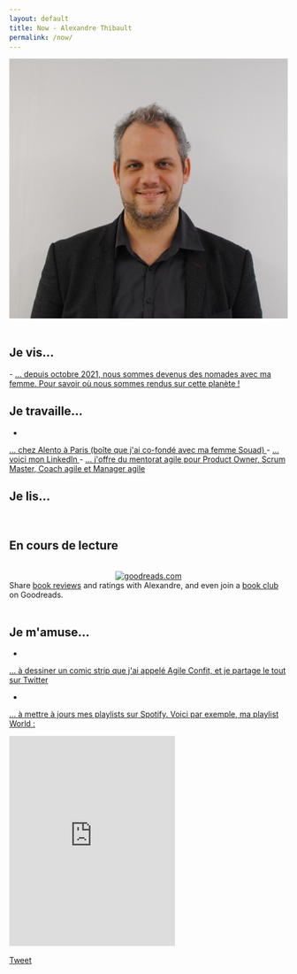 ```yaml
---
layout: default
title: Now - Alexandre Thibault
permalink: /now/
---
```

<div class="clearfix">
	<a href="/a-propos">
		<img src="/images/Alexandre_Thibault_profil.jpg" class="img-floating-left-small" />
	</a>
</div>  
  
<br/>
<h2>Je vis...</h2>  
- 
<a href="https://www.google.com/maps/d/u/0/edit?mid=15InZ09intG4Cgb-9h4H9EP8RJiyH_uCV&usp=sharing" target="_now_nomade">
 ... depuis octobre 2021, nous sommes devenus des nomades avec ma femme. Pour savoir où nous sommes rendus sur cette planète !
</a>  
  
<h2>Je travaille...</h2>   
  
- 
<a href="https://www.alento.fr" target="_now_work">
	... chez Alento à Paris (boîte que j'ai co-fondé avec ma femme Souad)
</a>  
- 
<a href="https://www.linkedin.com/in/alexthib?locale=fr_FR&trk=profile_view_lang_sel_click" target="now_linkedin">
 ... voici mon LinkedIn
</a>  
- 
<a href="https://calendly.com/alexandrethibault/session-coaching-agile" target="_now_slow">
 ... j'offre du mentorat agile pour Product Owner, Scrum Master, Coach agile et Manager agile
</a>  
  
<h2>Je lis...</h2>
<br/>
<div id="gr_custom_widget_1591289498">
  <div class="gr_custom_container_1591289498">
    <h2 class="gr_custom_header_1591289498">
    <a style="text-decoration: none;" rel="nofollow" href="https://www.goodreads.com/review/list/114895448-alexandre-thibault?shelf=currently-reading&amp;utm_medium=api&amp;utm_source=custom_widget">En cours de lecture</a>
    </h2>    
  </div>
  <br style="clear: both"/>
  <center>
    <a rel="nofollow" href="https://www.goodreads.com/"><img alt="goodreads.com" style="border:0" src="https://www.goodreads.com/images/widget/widget_logo.gif" /></a>
  </center>
  <noscript>
    Share <a rel="nofollow" href="https://www.goodreads.com/">book reviews</a> and ratings with Alexandre, and even join a <a rel="nofollow" href="https://www.goodreads.com/group">book club</a> on Goodreads.
  </noscript>
</div>
  
<br/>  
<h2>Je m'amuse...</h2>  
  
-   
<a href="https://twitter.com/AgileConfit" target="_agileconfit">
  ... à dessiner un comic strip que j'ai appelé Agile Confit, et je partage le tout sur Twitter
</a>  
  
-   
<a href="https://open.spotify.com/user/alexthib"
  target="_spotify">
	... à mettre à jours mes playlists sur Spotify. Voici par exemple, ma playlist World : 
</a>   
<iframe src="https://open.spotify.com/embed/playlist/5Gsi0s5DdboV5PGKwxrbQg" width="300" height="380" frameborder="0" allowtransparency="true" allow="encrypted-media"></iframe>  
  
<script src="https://www.goodreads.com/review/custom_widget/114895448.En%20cours%20de%20lecture?cover_position=left&cover_size=small&num_books=10&order=a&shelf=currently-reading&show_author=1&show_cover=1&show_rating=0&show_review=0&show_tags=0&show_title=1&sort=date_added&widget_bg_color=FFFFFF&widget_bg_transparent=&widget_border_width=1&widget_id=1591289498&widget_text_color=000000&widget_title_size=medium&widget_width=medium" type="text/javascript" charset="utf-8"></script>
  
<a href="https://twitter.com/share?ref_src={{site.url}}{{page.url}}" 
   class="twitter-share-button" 
   data-show-count="false">
	Tweet
</a>
<script async src="https://platform.twitter.com/widgets.js" charset="utf-8"></script>  
  